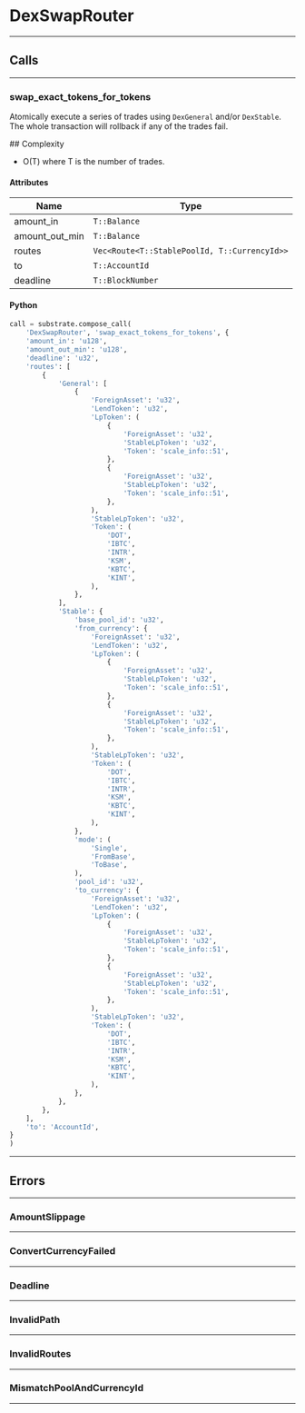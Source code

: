 
# DexSwapRouter

---------
## Calls

---------
### swap_exact_tokens_for_tokens
Atomically execute a series of trades using `DexGeneral` and/or `DexStable`.
The whole transaction will rollback if any of the trades fail.

\#\# Complexity
- O(T) where T is the number of trades.
#### Attributes
| Name | Type |
| -------- | -------- | 
| amount_in | `T::Balance` | 
| amount_out_min | `T::Balance` | 
| routes | `Vec<Route<T::StablePoolId, T::CurrencyId>>` | 
| to | `T::AccountId` | 
| deadline | `T::BlockNumber` | 

#### Python
```python
call = substrate.compose_call(
    'DexSwapRouter', 'swap_exact_tokens_for_tokens', {
    'amount_in': 'u128',
    'amount_out_min': 'u128',
    'deadline': 'u32',
    'routes': [
        {
            'General': [
                {
                    'ForeignAsset': 'u32',
                    'LendToken': 'u32',
                    'LpToken': (
                        {
                            'ForeignAsset': 'u32',
                            'StableLpToken': 'u32',
                            'Token': 'scale_info::51',
                        },
                        {
                            'ForeignAsset': 'u32',
                            'StableLpToken': 'u32',
                            'Token': 'scale_info::51',
                        },
                    ),
                    'StableLpToken': 'u32',
                    'Token': (
                        'DOT',
                        'IBTC',
                        'INTR',
                        'KSM',
                        'KBTC',
                        'KINT',
                    ),
                },
            ],
            'Stable': {
                'base_pool_id': 'u32',
                'from_currency': {
                    'ForeignAsset': 'u32',
                    'LendToken': 'u32',
                    'LpToken': (
                        {
                            'ForeignAsset': 'u32',
                            'StableLpToken': 'u32',
                            'Token': 'scale_info::51',
                        },
                        {
                            'ForeignAsset': 'u32',
                            'StableLpToken': 'u32',
                            'Token': 'scale_info::51',
                        },
                    ),
                    'StableLpToken': 'u32',
                    'Token': (
                        'DOT',
                        'IBTC',
                        'INTR',
                        'KSM',
                        'KBTC',
                        'KINT',
                    ),
                },
                'mode': (
                    'Single',
                    'FromBase',
                    'ToBase',
                ),
                'pool_id': 'u32',
                'to_currency': {
                    'ForeignAsset': 'u32',
                    'LendToken': 'u32',
                    'LpToken': (
                        {
                            'ForeignAsset': 'u32',
                            'StableLpToken': 'u32',
                            'Token': 'scale_info::51',
                        },
                        {
                            'ForeignAsset': 'u32',
                            'StableLpToken': 'u32',
                            'Token': 'scale_info::51',
                        },
                    ),
                    'StableLpToken': 'u32',
                    'Token': (
                        'DOT',
                        'IBTC',
                        'INTR',
                        'KSM',
                        'KBTC',
                        'KINT',
                    ),
                },
            },
        },
    ],
    'to': 'AccountId',
}
)
```

---------
## Errors

---------
### AmountSlippage

---------
### ConvertCurrencyFailed

---------
### Deadline

---------
### InvalidPath

---------
### InvalidRoutes

---------
### MismatchPoolAndCurrencyId

---------